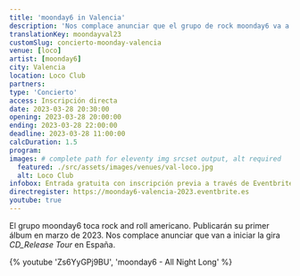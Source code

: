 ```yaml
---
title: 'moonday6 in Valencia'
description: 'Nos complace anunciar que el grupo de rock moonday6 va a iniciar la gira CD_Release Tour en España.'
translationKey: moondayval23
customSlug: concierto-moonday-valencia
venue: [loco]
artist: [moonday6]
city: Valencia
location: Loco Club
partners:
type: 'Concierto'
access: Inscripción directa
date: 2023-03-28 20:30:00
opening: 2023-03-28 20:00:00
ending: 2023-03-28 22:00:00
deadline: 2023-03-28 11:00:00
calcDuration: 1.5
program:
images: # complete path for eleventy img srcset output, alt required
  featured: ./src/assets/images/venues/val-loco.jpg
  alt: Loco Club
infobox: Entrada gratuita con inscripción previa a través de Eventbrite.
directregister: https://moonday6-valencia-2023.eventbrite.es
youtube: true
---
```


El grupo moonday6 toca rock and roll americano. Publicarán su primer álbum en marzo de 2023. Nos complace anunciar que van a iniciar la gira _CD_Release Tour_ en España.

{% youtube 'Zs6YyGPj9BU', 'moonday6 - All Night Long' %}
